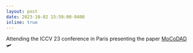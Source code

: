```yaml
---
layout: post
date: 2023-10-02 15:59:00-0400
inline: true
---
```


Attending the ICCV 23 conference in Paris presenting the paper <a href='https://openaccess.thecvf.com/content/ICCV2023/html/Flaborea_Multimodal_Motion_Conditioned_Diffusion_Model_for_Skeleton-based_Video_Anomaly_Detection_ICCV_2023_paper.html'>MoCoDAD</a> 🛩️